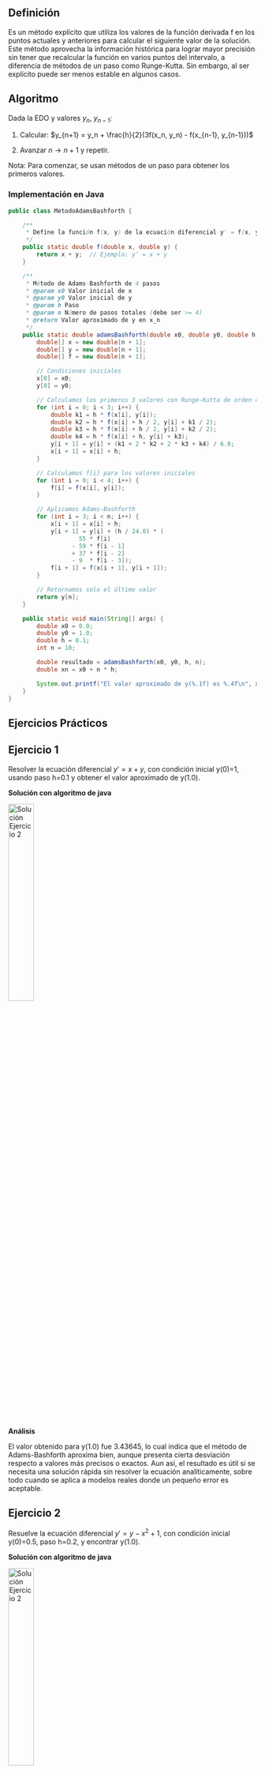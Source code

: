 ## Definición
Es un método explícito que utiliza los valores de la función derivada f en los puntos actuales y anteriores para calcular el siguiente valor de la solución. Este método aprovecha la información histórica para lograr mayor precisión sin tener que recalcular la función en varios puntos del intervalo, a diferencia de métodos de un paso como Runge-Kutta. Sin embargo, al ser explícito puede ser menos estable en algunos casos.

## Algoritmo
Dada la EDO y valores $y_n$, $y_{n-1}$:

1. Calcular:
   $y_{n+1} = y_n + \frac{h}{2}(3f(x_n, y_n) - f(x_{n-1}, y_{n-1}))$

2. Avanzar $n \rightarrow n + 1$ y repetir.

Nota: Para comenzar, se usan métodos de un paso para obtener los primeros valores.

### Implementación en Java
```java
public class MetodoAdamsBashforth {

    /**
     * Define la función f(x, y) de la ecuación diferencial y' = f(x, y)
     */
    public static double f(double x, double y) {
        return x + y;  // Ejemplo: y' = x + y
    }

    /**
     * Método de Adams-Bashforth de 4 pasos
     * @param x0 Valor inicial de x
     * @param y0 Valor inicial de y
     * @param h Paso
     * @param n Número de pasos totales (debe ser >= 4)
     * @return Valor aproximado de y en x_n
     */
    public static double adamsBashforth(double x0, double y0, double h, int n) {
        double[] x = new double[n + 1];
        double[] y = new double[n + 1];
        double[] f = new double[n + 1];

        // Condiciones iniciales
        x[0] = x0;
        y[0] = y0;

        // Calculamos los primeros 3 valores con Runge-Kutta de orden 4
        for (int i = 0; i < 3; i++) {
            double k1 = h * f(x[i], y[i]);
            double k2 = h * f(x[i] + h / 2, y[i] + k1 / 2);
            double k3 = h * f(x[i] + h / 2, y[i] + k2 / 2);
            double k4 = h * f(x[i] + h, y[i] + k3);
            y[i + 1] = y[i] + (k1 + 2 * k2 + 2 * k3 + k4) / 6.0;
            x[i + 1] = x[i] + h;
        }

        // Calculamos f[i] para los valores iniciales
        for (int i = 0; i < 4; i++) {
            f[i] = f(x[i], y[i]);
        }

        // Aplicamos Adams-Bashforth
        for (int i = 3; i < n; i++) {
            x[i + 1] = x[i] + h;
            y[i + 1] = y[i] + (h / 24.0) * (
                    55 * f[i]
                  - 59 * f[i - 1]
                  + 37 * f[i - 2]
                  - 9  * f[i - 3]);
            f[i + 1] = f(x[i + 1], y[i + 1]);
        }

        // Retornamos solo el último valor
        return y[n];
    }

    public static void main(String[] args) {
        double x0 = 0.0;
        double y0 = 1.0;
        double h = 0.1;
        int n = 10;

        double resultado = adamsBashforth(x0, y0, h, n);
        double xn = x0 + n * h;

        System.out.printf("El valor aproximado de y(%.1f) es %.4f\n", xn, resultado);
    }
}

```
## Ejercicios Prácticos
## Ejercicio 1
Resolver la ecuación diferencial $y′=x+y$, con condición inicial y(0)=1, usando paso h=0.1 y obtener el valor aproximado de y(1.0).

**Solución con algoritmo de java**

<img src="https://github.com/nadfernanda/Metodos_Numericos/blob/main/tema-6/imagenes/M%C3%A9todo%20de%20Adams%20Bashforth/Ejercicio%201.png" width="32%" alt="Solución Ejercicio 2">

**Análisis** 

El valor obtenido para y(1.0) fue 3.43645, lo cual indica que el método de Adams-Bashforth aproxima bien, aunque presenta cierta desviación respecto a valores más precisos o exactos. Aun así, el resultado es útil si se necesita una solución rápida sin resolver la ecuación analíticamente, sobre todo cuando se aplica a modelos reales donde un pequeño error es aceptable.

## Ejercicio 2
Resuelve la ecuación diferencial $y′=y−x^2+1$, con condición inicial y(0)=0.5, paso h=0.2, y encontrar y(1.0).

**Solución con algoritmo de java**

<img src="https://github.com/nadfernanda/Metodos_Numericos/blob/main/tema-6/imagenes/M%C3%A9todo%20de%20Adams%20Bashforth/Ejercicio%202.png" width="32%" alt="Solución Ejercicio 2">

**Análisis** 

El resultado de 2.64105 para y(1.0) nos dice que el método logró dar una buena estimación del valor, aunque no es exacta. Este tipo de método sirve para acercarse a la respuesta cuando resolver la ecuación de forma directa sería muy difícil o largo. Aunque hay un pequeño error, el valor sigue siendo útil y muestra que el método puede funcionar bien incluso con fórmulas un poco más complicadas.

## Ejercicio 3
Resuelve la ecuación diferencial $y′=cos(x)−y$, con y(0)=1, paso h=0.1, y hallar y(0.5).

**Solución con algoritmo de java**

<img src="https://github.com/nadfernanda/Metodos_Numericos/blob/main/tema-6/imagenes/M%C3%A9todo%20de%20Adams%20Bashforth/Ejercicio%203.png" width="32%" alt="Solución Ejercicio 2">

**Análisis** 

Con un resultado de 0.98177 para y(0.5), se puede observar que la aproximación se aleja un poco del valor exacto esperado, pero mantiene una forma coherente. Este tipo de error es común cuando se trabaja con funciones oscilatorias como el coseno, donde la precisión depende mucho del tamaño del paso y del comportamiento de la función.

